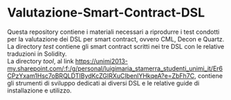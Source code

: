 # Valutazione-Smart-Contract-DSL
Questa repository contiene i materiali necessari a riprodurre i test condotti per la valutazione dei DSL per smart contract, ovvero CML, Decon e Quartz.<br>
La directory *test* contiene gli smart contract scritti nei tre DSL con le relative traduzioni in Solidity.<br>
La directory *tool*, al link https://unimi2013-my.sharepoint.com/:f:/g/personal/luigimaria_stamerra_studenti_unimi_it/Er6CPzYxam1Hsc7oBRQLDTIBydKcZGIRXuCIbenlYHkqeA?e=ZbFh7C, contiene gli strumenti di sviluppo dedicati ai diversi DSL e le relative guide di installazione e utilizzo.
